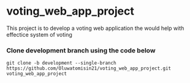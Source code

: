 # voting_web_app_project
This project is to develop a voting web application
the would help with effectice system of voting
### Clone development branch using the code below
```
git clone -b development --single-branch https://github.com/Oluwatomisin21/voting_web_app_project.git voting_web_app_project
```
